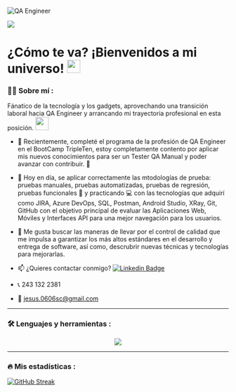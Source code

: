 ![QA Engineer](https://github.com/user-attachments/assets/c8e3f329-6de4-4340-9964-5ca4bee4d517)

[![](https://img.shields.io/badge/LinkedIn-0077B5?style=for-the-badge&logo=linkedin&logoColor=white)](https://www.linkedin.com/in/jesusosacortes06/)

<h1>
  ¿Cómo te va? ¡Bienvenidos a mi universo!
  <img decoding="async" src="https://media.giphy.com/media/hvRJCLFzcasrR4ia7z/giphy.gif" width="30px"/>
</h1>

### :man_technologist: Sobre mí :
 
Fánatico de la tecnología y los gadgets, aprovechando una transición laboral hacia QA Engineer y arrancando mi trayectoria profesional en esta posición. <img decoding="async" src="https://media.giphy.com/media/WUlplcMpOCEmTGBtBW/giphy.gif" width="30">

* :telescope: Recientemente, completé el programa de la profesión de QA Engineer en el BootCamp TripleTen, estoy completamente contento por aplicar mis nuevos conocimientos para ser un Tester QA Manual y poder avanzar con contribuir. :muscle:

* :seedling: Hoy en día, se aplicar correctamente las mtodologías de prueba: pruebas manuales, pruebas automatizadas, pruebas de regresión, pruebas funcionales :blue_book: y practicando :computer: con las tecnologías que adquirí como JIRA, Azure DevOps, SQL, Postman, Android Studio, XRay, Git, GitHub con el objetivo principal de evaluar las Aplicaciones Web, Móviles y Interfaces API para una mejor navegación para los usuarios.

* :heartbeat: Me gusta buscar las maneras de llevar por el control de calidad que me impulsa a garantizar los más altos estándares en el desarrollo y entrega de software, así como, descrubrir nuevas técnicas y tecnologías para mejorarlas.

* :mailbox: ¿Quieres contactar conmigo? [![Linkedin Badge](https://img.shields.io/badge/-Jesús-blue?style=flat&logo=Linkedin&logoColor=white)](https://www.linkedin.com/in/jesusosacortes06/)

* 📞 243 132 2381

* 📧 jesus.0606sc@gmail.com

---

### :hammer_and_wrench: Lenguajes y herramientas :

<p align="center">
  <a href="https://skillicons.dev">
    <img src="https://skillicons.dev/icons?i=git,github,html,css,postman,postgres,vscode,py,selenium,figma,androidstudio,bash" />
  </a>
</p>

---

### 🔥 Mis estadísticas :

[![GitHub Streak](http://github-readme-streak-stats.herokuapp.com?user=urid-sosa&theme=dark&background=000000)](https://git.io/streak-stats)
